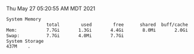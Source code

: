 Thu May 27 05:20:55 AM MDT 2021
```bash
System Memory
               total        used        free      shared  buff/cache   available
Mem:           7.7Gi       1.3Gi       4.4Gi       8.0Mi       2.0Gi       6.1Gi
Swap:          7.7Gi       4.0Mi       7.7Gi
System Storage
437M	.
```
```bash
